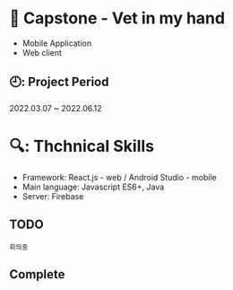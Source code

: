 # 📖 Capstone - Vet in my hand
- Mobile Application
- Web client

## 🕘: Project Period
2022.03.07 ~ 2022.06.12

# 🔍: Thchnical Skills
- Framework: React.js - web / Android Studio - mobile
- Main language: Javascript ES6+, Java
- Server: Firebase 

## TODO
```
회의중
```

## Complete
```

```
